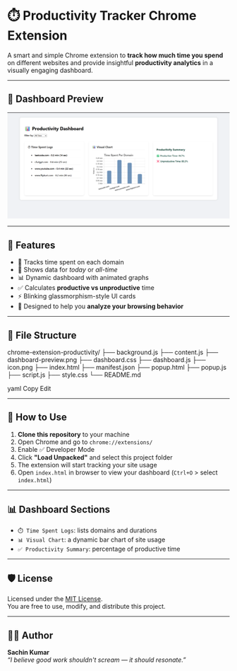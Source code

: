 # ⏱️ Productivity Tracker Chrome Extension

A smart and simple Chrome extension to **track how much time you spend** on different websites and provide insightful **productivity analytics** in a visually engaging dashboard.

---

## 📸 Dashboard Preview

![Dashboard Preview](dashboard-preview.png)

---

## 🚀 Features

- 🔄 Tracks time spent on each domain
- 📅 Shows data for *today* or *all-time*
- 📊 Dynamic dashboard with animated graphs
- ✅ Calculates **productive vs unproductive** time
- ⚡ Blinking glassmorphism-style UI cards
- 🧠 Designed to help you **analyze your browsing behavior**

---

## 📁 File Structure

chrome-extension-productivity/
├── background.js
├── content.js
├── dashboard-preview.png
├── dashboard.css
├── dashboard.js
├── icon.png
├── index.html
├── manifest.json
├── popup.html
├── popup.js
├── script.js
├── style.css
└── README.md

yaml
Copy
Edit

---

## 🧪 How to Use

1. **Clone this repository** to your machine
2. Open Chrome and go to `chrome://extensions/`
3. Enable ✅ Developer Mode
4. Click **"Load Unpacked"** and select this project folder
5. The extension will start tracking your site usage
6. Open `index.html` in browser to view your dashboard (`Ctrl+O` > select `index.html`)

---

## 📊 Dashboard Sections

- `⏱️ Time Spent Logs`: lists domains and durations
- `📊 Visual Chart`: a dynamic bar chart of site usage
- `✅ Productivity Summary`: percentage of productive time

---

## 🛡 License

Licensed under the [MIT License](LICENSE).  
You are free to use, modify, and distribute this project.

---

## 👨‍💻 Author

**Sachin Kumar**  
_“I believe good work shouldn't scream — it should resonate.”_
